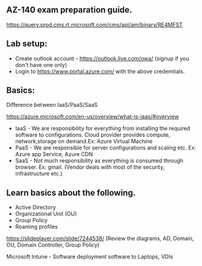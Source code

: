 ## AZ-140 exam preparation guide.
https://query.prod.cms.rt.microsoft.com/cms/api/am/binary/RE4MFST

## Lab setup:
 - Create outlook account - https://outlook.live.com/owa/  (signup if you don't have one only)
 - Login to https://www.portal.azure.com/ with the above credemtials.

## Basics:
Difference between IaaS/PaaS/SaaS

https://azure.microsoft.com/en-us/overview/what-is-iaas/#overview

- IaaS - We are responsibility for everything from installing the required software to configurations. Cloud provider provides compute, network,storage on demand.Ex: Azure Virtual Machine
- PaaS - We are responsible for server configurations and scaling etc. Ex: Azure app Service, Azure CDN 
- SaaS - Not much responsibility as everything is consumed through browser. Ex: gmail. (Vendor deals with most of the security, infrastructure etc.)

## Learn basics about the following.

- Active Directory 
- Organizational Unit (OU)
- Group Policy
- Roaming profiles

https://slideplayer.com/slide/7244538/ (Review the diagrams, AD, Domain, OU, Domain Controller, Group Policy)

Microsoft Intune - Software deployment software to Laptops, VDIs
